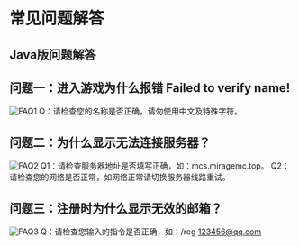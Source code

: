 # 常见问题解答

## Java版问题解答

## 问题一：进入游戏为什么报错 Failed to verify name!
![FAQ1](assets/faq/faq-1.png)
Q：请检查您的名称是否正确，请勿使用中文及特殊字符。

## 问题二：为什么显示无法连接服务器？
![FAQ2](assets/faq/faq-2.png)
Q1：请检查服务器地址是否填写正确，如：mcs.miragemc.top。
Q2：请检查您的网络是否正常，如网络正常请切换服务器线路重试。

## 问题三：注册时为什么显示无效的邮箱？
![FAQ3](assets/faq/faq-3.png)
Q：请检查您输入的指令是否正确，如：/reg 123456@qq.com